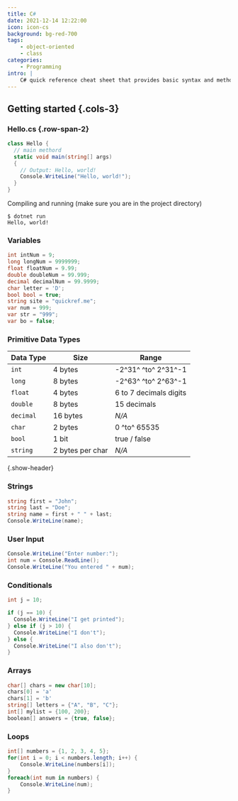```yaml
---
title: C#
date: 2021-12-14 12:22:00
icon: icon-cs
background: bg-red-700
tags:
    - object-oriented
    - class
categories:
    - Programming
intro: |
    C# quick reference cheat sheet that provides basic syntax and methods.
---
```



Getting started {.cols-3}
--------

### Hello.cs {.row-span-2}
```cs
class Hello {
  // main methord
  static void main(string[] args)
  {
    // Output: Hello, world!
    Console.WriteLine("Hello, world!");
  }
}
```
Compiling and running (make sure you are in the project directory)
```shell script
$ dotnet run
Hello, world!
```


### Variables
```cs
int intNum = 9;
long longNum = 9999999;
float floatNum = 9.99;
double doubleNum = 99.999;
decimal decimalNum = 99.9999;
char letter = 'D';
bool bool = true;
string site = "quickref.me";
var num = 999;
var str = "999";
var bo = false;
```


### Primitive Data Types 
| Data Type | Size             | Range                  |
|-----------|------------------|------------------------|
| `int`     | 4 bytes          | -2^31^ ^to^ 2^31^-1    |
| `long`    | 8 bytes          | -2^63^ ^to^ 2^63^-1    |
| `float`   | 4 bytes          | 6 to 7 decimals digits |
| `double`  | 8 bytes          | 15 decimals            |
| `decimal` | 16 bytes         | _N/A_                  |
| `char`    | 2 bytes          | 0 ^to^ 65535           |
| `bool`    | 1 bit            | true / false           |
| `string`  | 2 bytes per char | _N/A_                  |
{.show-header}


### Strings
```cs
string first = "John";
string last = "Doe";
string name = first + " " + last;
Console.WriteLine(name);
```


### User Input
```cs
Console.WriteLine("Enter number:");
int num = Console.ReadLine();
Console.WriteLine("You entered " + num);
```


### Conditionals
```cs
int j = 10;

if (j == 10) {
  Console.WriteLine("I get printed");
} else if (j > 10) {
  Console.WriteLine("I don't");
} else {
  Console.WriteLine("I also don't");
}
```


### Arrays
```cs
char[] chars = new char[10];
chars[0] = 'a'
chars[1] = 'b'
string[] letters = {"A", "B", "C"};
int[] mylist = {100, 200};
boolean[] answers = {true, false};
```


### Loops
```cs
int[] numbers = {1, 2, 3, 4, 5};
for(int i = 0; i < numbers.length; i++) {
    Console.WriteLine(numbers[i]);
}
foreach(int num in numbers) {
    Console.WriteLine(num);
}
```